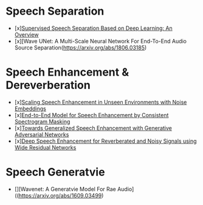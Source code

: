 # Speech Separation
- [x][Supervised Speech Separation Based on Deep Learning: An Overview](https://arxiv.org/abs/1708.07524)  
- [x][Wave UNet: A Multi-Scale Neural Network For End-To-End Audio Source Separation(https://arxiv.org/abs/1806.03185)  
# Speech Enhancement & Dereverberation
- [x][Scaling Speech Enhancement in Unseen Environments with Noise Embeddings](https://arxiv.org/abs/1810.12757)  
- [x][End-to-End Model for Speech Enhancement by Consistent Spectrogram Masking](https://arxiv.org/abs/1901.00295)  
- [x][Towards Generalized Speech Enhancement with Generative Adversarial Networks](https://arxiv.org/abs/1904.03418)  
- [x][Deep Speech Enhancement for Reverberated and Noisy Signals using Wide Residual Networks](https://arxiv.org/abs/1901.00660)  
# Speech Generatvie
- [][Wavenet: A Generatvie Model For Rae Audio]((https://arxiv.org/abs/1609.03499)  
